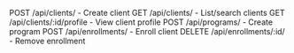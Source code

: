 POST    /api/clients/            - Create client
GET     /api/clients/            - List/search clients
GET     /api/clients/:id/profile - View client profile
POST    /api/programs/           - Create program
POST    /api/enrollments/        - Enroll client
DELETE  /api/enrollments/:id/    - Remove enrollment
